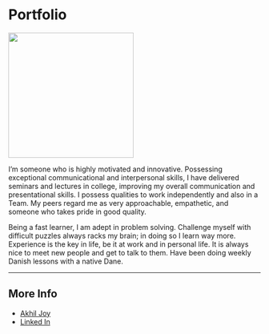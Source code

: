 # Portfolio

<img src="https://akhil-git-hub.github.io/RepoTest/images/photo.jpg" width="250">

I’m someone who is highly motivated and innovative. Possessing exceptional communicational and interpersonal skills, I have delivered seminars and lectures in college, improving my overall communication and presentational skills. I possess qualities to work independently and also in a Team. My peers regard me as very approachable, empathetic, and someone who takes pride in good quality.

Being a fast learner, I am adept in problem solving. Challenge myself with difficult puzzles always racks my brain; in doing so I learn way more. Experience is the key in life, be it at work and in personal life. It is always nice to meet new people and get to talk to them. Have been doing weekly Danish lessons with a native Dane.

---
## More Info
- [Akhil Joy]()
- [Linked In](https://www.linkedin.com/in/akhil-joy-/)
